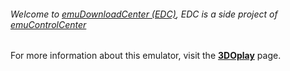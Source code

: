 ###### Welcome to [emuDownloadCenter (EDC)](https://github.com/PhoenixInteractiveNL/emuDownloadCenter/wiki/), EDC is a side project of [emuControlCenter](https://github.com/PhoenixInteractiveNL/emuControlCenter/wiki/)

For more information about this emulator, visit the [**3DOplay**](https://github.com/PhoenixInteractiveNL/emuDownloadCenter/wiki/Emulator-3doplay#menu) page.
